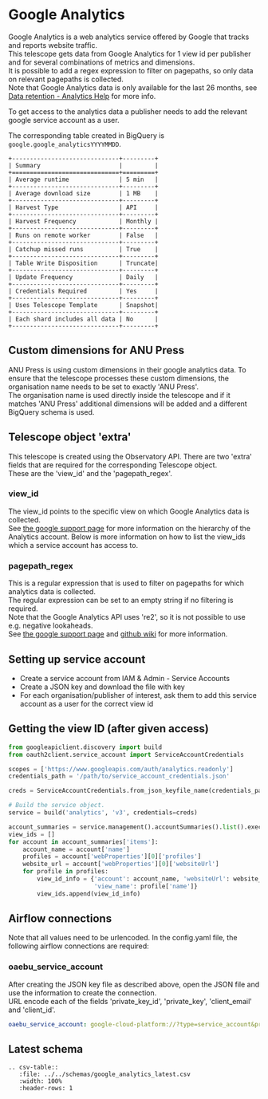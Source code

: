 # Google Analytics

Google Analytics is a web analytics service offered by Google that tracks and reports website traffic.  
This telescope gets data from Google Analytics for 1 view id per publisher and for several combinations of metrics and dimensions.  
It is possible to add a regex expression to filter on pagepaths, so only data on relevant pagepaths is collected.  
Note that Google Analytics data is only available for the last 26 months, see 
[Data retention - Analytics Help](https://support.google.com/analytics/answer/7667196?hl=en) for more info.

To get access to the analytics data a publisher needs to add the relevant google service account as a user.

The corresponding table created in BigQuery is `google.google_analyticsYYYYMMDD`.

```eval_rst
+------------------------------+---------+
| Summary                      |         |
+==============================+=========+
| Average runtime              | 5 min   |
+------------------------------+---------+
| Average download size        | 1 MB    |
+------------------------------+---------+
| Harvest Type                 | API     |
+------------------------------+---------+
| Harvest Frequency            | Monthly |
+------------------------------+---------+
| Runs on remote worker        | False   |
+------------------------------+---------+
| Catchup missed runs          | True    |
+------------------------------+---------+
| Table Write Disposition      | Truncate|
+------------------------------+---------+
| Update Frequency             | Daily   |
+------------------------------+---------+
| Credentials Required         | Yes     |
+------------------------------+---------+
| Uses Telescope Template      | Snapshot|
+------------------------------+---------+
| Each shard includes all data | No      |
+------------------------------+---------+
```
## Custom dimensions for ANU Press
ANU Press is using custom dimensions in their google analytics data. To ensure that the telescope processes these
 custom dimensions, the organisation name needs to be set to exactly 'ANU Press'.  
The organisation name is used directly inside the telescope and if it matches 'ANU Press' additional dimensions will
 be added and a different BigQuery schema is used.  

## Telescope object 'extra'
This telescope is created using the Observatory API. There are two 'extra' fields that are required for the
 corresponding Telescope object.  
These are the 'view_id' and the 'pagepath_regex'.   

### view_id
The view_id points to the specific view on which Google Analytics data is collected.  
See [the google support page](https://support.google.com/analytics/answer/1009618?hl=en) for more information on the
 hierarchy of the Analytics account.
Below is more information on how to list the view_ids which a service account has access to.

### pagepath_regex
This is a regular expression that is used to filter on pagepaths for which analytics data is collected.  
The regular expression can be set to an empty string if no filtering is required.  
Note that the Google Analytics API uses 're2', so it is not possible to use e.g. negative lookaheads.  
See [the google support page](https://support.google.com/analytics/answer/1034324?hl=en) and [github wiki](https://github.com/google/re2/wiki/Syntax) for more information.  

## Setting up service account
* Create a service account from IAM & Admin - Service Accounts
* Create a JSON key and download the file with key
* For each organisation/publisher of interest, ask them to add this service account as a user for the correct view id

## Getting the view ID (after given access)
```python
from googleapiclient.discovery import build
from oauth2client.service_account import ServiceAccountCredentials

scopes = ['https://www.googleapis.com/auth/analytics.readonly']
credentials_path = '/path/to/service_account_credentials.json'

creds = ServiceAccountCredentials.from_json_keyfile_name(credentials_path, scopes=scopes)

# Build the service object.
service = build('analytics', 'v3', credentials=creds)

account_summaries = service.management().accountSummaries().list().execute()
view_ids = []
for account in account_summaries['items']:
    account_name = account['name']
    profiles = account['webProperties'][0]['profiles']
    website_url = account['webProperties'][0]['websiteUrl']
    for profile in profiles:
        view_id_info = {'account': account_name, 'websiteUrl': website_url, 'view_id': profile['id'], 
                        'view_name': profile['name']}
        view_ids.append(view_id_info)
```

## Airflow connections
Note that all values need to be urlencoded.
In the config.yaml file, the following airflow connections are required:  

### oaebu_service_account
After creating the JSON key file as described above, open the JSON file and use the information to create the connection.  
URL encode each of the fields 'private_key_id', 'private_key', 'client_email' and 'client_id'.
```yaml
oaebu_service_account: google-cloud-platform://?type=service_account&private_key_id=<private_key_id>&private_key=<private_key>&client_email=<client_email>&client_id=<client_id>
```

## Latest schema
``` eval_rst
.. csv-table::
   :file: ../../schemas/google_analytics_latest.csv
   :width: 100%
   :header-rows: 1
```
